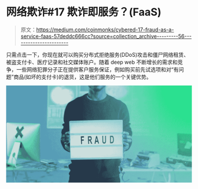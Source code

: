 # 网络欺诈#17 欺诈即服务？(FaaS)

> 原文：<https://medium.com/coinmonks/cybered-17-fraud-as-a-service-faas-57deddc666cc?source=collection_archive---------56----------------------->

只需点击一下，你现在就可以购买分布式拒绝服务(DDoS)攻击和僵尸网络租赁、被盗支付卡、医疗记录和社交媒体账户。随着 deep web 不断增长的需求和竞争，一些网络犯罪分子正在提供客户服务保证，例如购买前先试选项和对“有问题”商品(如坏的支付卡)的退货，这是他们服务的一个关键优势。

![](img/2432556ea598c8e3df9aed62aafc5c06.png)